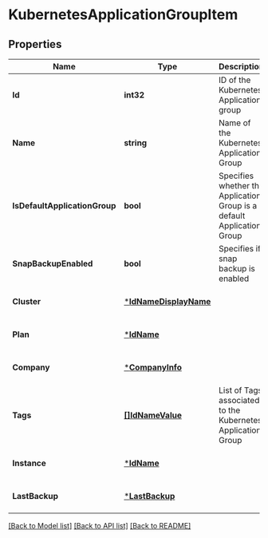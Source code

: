# KubernetesApplicationGroupItem

## Properties
Name | Type | Description | Notes
------------ | ------------- | ------------- | -------------
**Id** | **int32** | ID of the Kubernetes Application group | [optional] [default to null]
**Name** | **string** | Name of the Kubernetes Application Group | [optional] [default to null]
**IsDefaultApplicationGroup** | **bool** | Specifies whether the Application Group is a default Application Group | [optional] [default to null]
**SnapBackupEnabled** | **bool** | Specifies if snap backup is enabled | [optional] [default to null]
**Cluster** | [***IdNameDisplayName**](IdNameDisplayName.md) |  | [optional] [default to null]
**Plan** | [***IdName**](IdName.md) |  | [optional] [default to null]
**Company** | [***CompanyInfo**](companyInfo.md) |  | [optional] [default to null]
**Tags** | [**[]IdNameValue**](IdNameValue.md) | List of Tags associated to the Kubernetes Application Group | [optional] [default to null]
**Instance** | [***IdName**](IdName.md) |  | [optional] [default to null]
**LastBackup** | [***LastBackup**](lastBackup.md) |  | [optional] [default to null]

[[Back to Model list]](../README.md#documentation-for-models) [[Back to API list]](../README.md#documentation-for-api-endpoints) [[Back to README]](../README.md)

